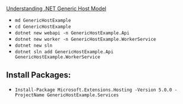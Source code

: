 

[Understanding .NET Generic Host Model](https://sahansera.dev/dotnet-core-generic-host/)

- `md GenericHostExample`
- `cd GenericHostExample`
- `dotnet new webapi -n GenericHostExample.Api`
- `dotnet new worker -n GenericHostExample.WorkerService`
- `dotnet new sln`
- `dotnet sln add GenericHostExample.Api GenericHostExample.WorkerService`

## Install Packages:
- `Install-Package Microsoft.Extensions.Hosting -Version 5.0.0 -ProjectName GenericHostExample.Services`

